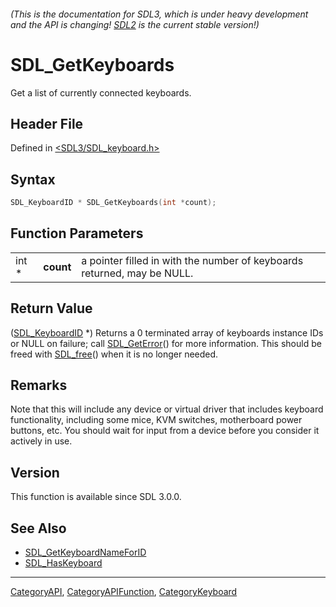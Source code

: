 ###### (This is the documentation for SDL3, which is under heavy development and the API is changing! [SDL2](https://wiki.libsdl.org/SDL2/) is the current stable version!)
# SDL_GetKeyboards

Get a list of currently connected keyboards.

## Header File

Defined in [<SDL3/SDL_keyboard.h>](https://github.com/libsdl-org/SDL/blob/main/include/SDL3/SDL_keyboard.h)

## Syntax

```c
SDL_KeyboardID * SDL_GetKeyboards(int *count);
```

## Function Parameters

|       |           |                                                                         |
| ----- | --------- | ----------------------------------------------------------------------- |
| int * | **count** | a pointer filled in with the number of keyboards returned, may be NULL. |

## Return Value

([SDL_KeyboardID](SDL_KeyboardID) *) Returns a 0 terminated array of
keyboards instance IDs or NULL on failure; call
[SDL_GetError](SDL_GetError)() for more information. This should be freed
with [SDL_free](SDL_free)() when it is no longer needed.

## Remarks

Note that this will include any device or virtual driver that includes
keyboard functionality, including some mice, KVM switches, motherboard
power buttons, etc. You should wait for input from a device before you
consider it actively in use.

## Version

This function is available since SDL 3.0.0.

## See Also

- [SDL_GetKeyboardNameForID](SDL_GetKeyboardNameForID)
- [SDL_HasKeyboard](SDL_HasKeyboard)

----
[CategoryAPI](CategoryAPI), [CategoryAPIFunction](CategoryAPIFunction), [CategoryKeyboard](CategoryKeyboard)

